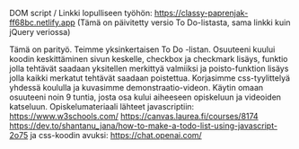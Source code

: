 DOM script
/ Linkki lopulliseen työhön: https://classy-paprenjak-ff68bc.netlify.app (Tämä on päivitetty versio To Do-listasta, sama linkki kuin jQuery veriossa)

Tämä on parityö. Teimme yksinkertaisen To Do -listan. Osuuteeni kuului koodin keskittäminen sivun keskelle, checkbox ja checkmark lisäys, funktio jolla tehtävät saadaan yksitellen merkittyä valmiiksi ja poisto-funktion lisäys jolla kaikki merkatut tehtävät saadaan poistettua. Korjasimme css-tyylittelyä yhdessä koululla ja kuvasimme demonstraatio-videon. Käytin omaan osuuteeni noin 9 tuntia, josta osa kului aiheeseen opiskeluun ja videoiden katseluun. Opiskelumateriaali lähteet javascriptiin: https://www.w3schools.com/ https://canvas.laurea.fi/courses/8174 https://dev.to/shantanu_jana/how-to-make-a-todo-list-using-javascript-2o75 ja css-koodin avuksi: https://chat.openai.com/
